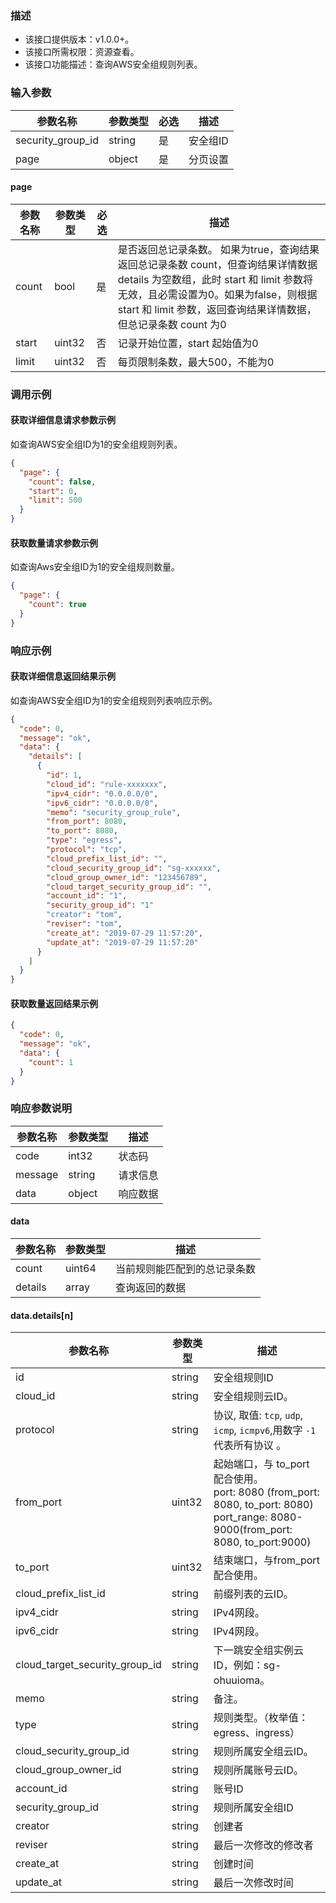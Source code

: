 ### 描述

- 该接口提供版本：v1.0.0+。
- 该接口所需权限：资源查看。
- 该接口功能描述：查询AWS安全组规则列表。

### 输入参数

| 参数名称              | 参数类型     | 必选   | 描述             |
|-------------------| ------------ | ------ | ---------------- |
| security_group_id | string       | 是     | 安全组ID     |
| page              | object       | 是     | 分页设置    |

#### page

| 参数名称 | 参数类型 | 必选 | 描述                                                         |
| -------- | -------- | ---- | ------------------------------------------------------------ |
| count    | bool     | 是   | 是否返回总记录条数。 如果为true，查询结果返回总记录条数 count，但查询结果详情数据 details 为空数组，此时 start 和 limit 参数将无效，且必需设置为0。如果为false，则根据 start 和 limit 参数，返回查询结果详情数据，但总记录条数 count 为0 |
| start    | uint32   | 否   | 记录开始位置，start 起始值为0                                |
| limit    | uint32   | 否   | 每页限制条数，最大500，不能为0                               |

### 调用示例

#### 获取详细信息请求参数示例

如查询AWS安全组ID为1的安全组规则列表。

```json
{
  "page": {
    "count": false,
    "start": 0,
    "limit": 500
  }
}
```

#### 获取数量请求参数示例

如查询Aws安全组ID为1的安全组规则数量。

```json
{
  "page": {
    "count": true
  }
}
```

### 响应示例

#### 获取详细信息返回结果示例

如查询AWS安全组ID为1的安全组规则列表响应示例。

```json
{
  "code": 0,
  "message": "ok",
  "data": {
    "details": [
      {
        "id": 1,
        "cloud_id": "rule-xxxxxxx",
        "ipv4_cidr": "0.0.0.0/0",
        "ipv6_cidr": "0.0.0.0/0",
        "memo": "security_group_rule",
        "from_port": 8080,
        "to_port": 8080,
        "type": "egress",
        "protocol": "tcp",
        "cloud_prefix_list_id": "",
        "cloud_security_group_id": "sg-xxxxxx",
        "cloud_group_owner_id": "123456789",
        "cloud_target_security_group_id": "",
        "account_id": "1",
        "security_group_id": "1"
        "creator": "tom",
        "reviser": "tom",
        "create_at": "2019-07-29 11:57:20",
        "update_at": "2019-07-29 11:57:20"
      }
    ]
  }
}
```

#### 获取数量返回结果示例

```json
{
  "code": 0,
  "message": "ok",
  "data": {
    "count": 1
  }
}
```

### 响应参数说明

| 参数名称 | 参数类型 | 描述     |
| -------- | -------- | -------- |
| code     | int32    | 状态码   |
| message  | string   | 请求信息 |
| data     | object   | 响应数据 |

#### data

| 参数名称       | 参数类型 | 描述                         |
|------------| -------- | ---------------------------- |
| count      | uint64   | 当前规则能匹配到的总记录条数 |
| details    | array    | 查询返回的数据               |

#### data.details[n]

| 参数名称                           | 参数类型       | 描述                           |
|--------------------------------|------------| ------------------------------ |
| id                             | string     |            安全组规则ID      |
| cloud_id                       | string     |安全组规则云ID。 |
| protocol                       | string     | 协议, 取值: `tcp`, `udp`, `icmp`, `icmpv6`,用数字 `-1` 代表所有协议 。 |
| from_port                      | uint32     | 起始端口，与 to_port 配合使用。<br />port: 8080 (from_port: 8080, to_port: 8080) <br />port_range: 8080-9000(from_port: 8080, to_port:9000) |
| to_port                        | uint32     | 结束端口，与from_port配合使用。 |
| cloud_prefix_list_id           | string     | 前缀列表的云ID。 |
| ipv4_cidr                      | string     | IPv4网段。 |
| ipv6_cidr                      | string     | IPv4网段。 |
| cloud_target_security_group_id | string     | 下一跳安全组实例云ID，例如：sg-ohuuioma。|
| memo                           | string     | 备注。|
| type                           | string     | 规则类型。（枚举值：egress、ingress）|
| cloud_security_group_id        | string     | 规则所属安全组云ID。 |
| cloud_group_owner_id           | string     | 规则所属账号云ID。 |
| account_id                     | string     | 账号ID |
| security_group_id              | string     | 规则所属安全组ID |
| creator                        | string     | 创建者            |
| reviser                        | string     | 最后一次修改的修改者 |
| create_at                      | string     | 创建时间           |
| update_at                      | string     | 最后一次修改时间    |
